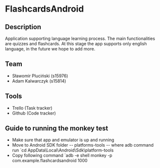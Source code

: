 # FlashcardsAndroid

## Description
  Application supporting language learning process. The main functionalities are quizzes and flashcards. At this stage the app supports only english language, in the future we hope to add more.
  
## Team 
 - Sławomir Pluciński (s15976)
 - Adam Kalwarczyk (s15814)
  
## Tools 
 - Trello (Task tracker)
 - Github (Code tracker) 

## Guide to running the monkey test
 - Make sure that app and emulator is up and running
 - Move to Android SDK folder -- platforms-tools -- where adb command run
    `cd AppData\Local\Android\Sdk\platform-tools
 - Copy following command
    `adb -e shell monkey -p com.example.flashcardsandroid 1000

